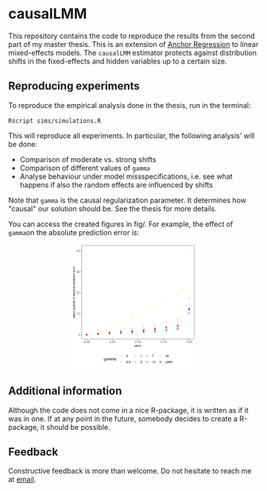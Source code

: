 # causalLMM
This repository contains the code to reproduce the results from the second part of my master thesis. This is an extension of [Anchor Regression](https://academic.oup.com/jrsssb/article/83/2/215/7056043) to linear mixed-effects models. The `causalLMM` estimator protects against distribution shifts in the fixed-effects and hidden variables up to a certain size. 

## Reproducing experiments

To reproduce the empirical analysis done in the thesis, run in the terminal: 

```
Rscript sims/simulations.R
```

This will reproduce all experiments. In particular, the following analysis' will be done: 

- Comparison of moderate vs. strong shifts 
- Comparison of different values of `gamma`
- Analyse behaviour under model missspecifications, i.e. see what happens if also the random effects are influenced by shifts

Note that `gamma` is the causal regularization parameter. It determines how "causal" our solution should be. See the thesis for more details. 

You can access the created figures in fig/. For example, the effect of `gamma`on the absolute prediction error is:

<p align="center">  
    <img src="./fig/empirical-analysis_comparison-gamma.svg" width=50% height=50%>
</p>  

## Additional information

Although the code does not come in a nice R-package, it is written as if it was in one. If at any point in the future, somebody decides to create a R-package, it should be possible.

## Feedback

Constructive feedback is more than welcome. Do not hesitate to reach me at [email](mailto:schwarbf@student.ethz.ch).
